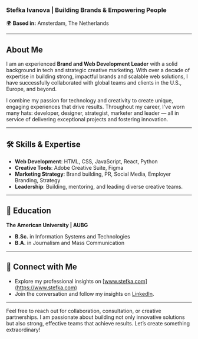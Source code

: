 
### Stefka Ivanova | Building Brands & Empowering People
🌍 **Based in:** Amsterdam, The Netherlands  

---

## About Me
I am an experienced **Brand and Web Development Leader** with a solid background in tech and strategic creative marketing. With over a decade of expertise in building strong, impactful brands and scalable web solutions, I have successfully collaborated with global teams and clients in the U.S., Europe, and beyond.

I combine my passion for technology and creativity to create unique, engaging experiences that drive results. Throughout my career, I've worn many hats: developer, designer, strategist, marketer and leader — all in service of delivering exceptional projects and fostering innovation.

---

## 🛠️ Skills & Expertise
- **Web Development**: HTML, CSS, JavaScript, React, Python
- **Creative Tools**: Adobe Creative Suite, Figma
- **Marketing Strategy**: Brand building, PR, Social Media, Employer Branding, Strategy
- **Leadership**: Building, mentoring, and leading diverse creative teams.

---

## 🌱 Education
**The American University | AUBG**  
- **B.Sc.** in Information Systems and Technologies  
- **B.A.** in Journalism and Mass Communication

---

## 🔗 Connect with Me
- Explore my professional insights on [www.stefka.com](https://www.stefka.com)
- Join the conversation and follow my insights on [LinkedIn](https://www.linkedin.com/in/excitement/).

--- 

Feel free to reach out for collaboration, consultation, or creative partnerships. I am passionate about building not only innovative solutions but also strong, effective teams that achieve results. Let’s create something extraordinary!
